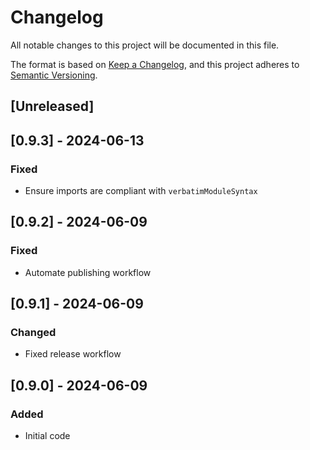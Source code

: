 # Changelog

All notable changes to this project will be documented in this file.

The format is based on [Keep a Changelog](https://keepachangelog.com/en/1.0.0/),
and this project adheres to [Semantic Versioning](https://semver.org/spec/v2.0.0.html).

## [Unreleased]

## [0.9.3] - 2024-06-13

### Fixed

- Ensure imports are compliant with `verbatimModuleSyntax`

## [0.9.2] - 2024-06-09

### Fixed

- Automate publishing workflow

## [0.9.1] - 2024-06-09

### Changed

- Fixed release workflow

## [0.9.0] - 2024-06-09

### Added

- Initial code
